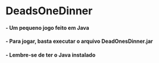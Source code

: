 # DeadsOneDinner
#### - Um pequeno jogo feito em Java
#### - Para jogar, basta executar o arquivo DeadOnesDinner.jar
#### - Lembre-se de ter o Java instalado
